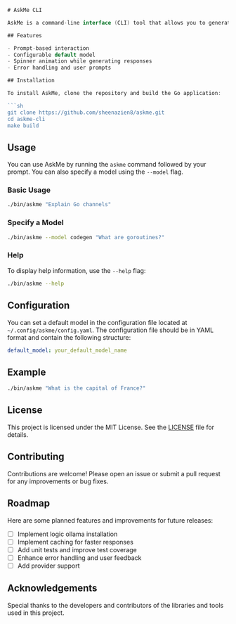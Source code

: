 ```go
# AskMe CLI

AskMe is a command-line interface (CLI) tool that allows you to generate responses based on a given prompt using a specified model. This tool is designed to be simple and easy to use, providing a seamless experience for querying and generating responses.

## Features

- Prompt-based interaction
- Configurable default model
- Spinner animation while generating responses
- Error handling and user prompts

## Installation

To install AskMe, clone the repository and build the Go application:

```sh
git clone https://github.com/sheenazien8/askme.git
cd askme-cli
make build
```

## Usage

You can use AskMe by running the `askme` command followed by your prompt. You can also specify a model using the `--model` flag.

### Basic Usage

```sh
./bin/askme "Explain Go channels"
```

### Specify a Model

```sh
./bin/askme --model codegen "What are goroutines?"
```

### Help

To display help information, use the `--help` flag:

```sh
./bin/askme --help
```

## Configuration

You can set a default model in the configuration file located at `~/.config/askme/config.yaml`. The configuration file should be in YAML format and contain the following structure:

```yaml
default_model: your_default_model_name
```

## Example

```sh
./bin/askme "What is the capital of France?"
```

## License

This project is licensed under the MIT License. See the [LICENSE](LICENSE) file for details.

## Contributing

Contributions are welcome! Please open an issue or submit a pull request for any improvements or bug fixes.

## Roadmap

Here are some planned features and improvements for future releases:

- [ ] Implement logic ollama installation
- [ ] Implement caching for faster responses
- [ ] Add unit tests and improve test coverage
- [ ] Enhance error handling and user feedback
- [ ] Add provider support

## Acknowledgements

Special thanks to the developers and contributors of the libraries and tools used in this project.
